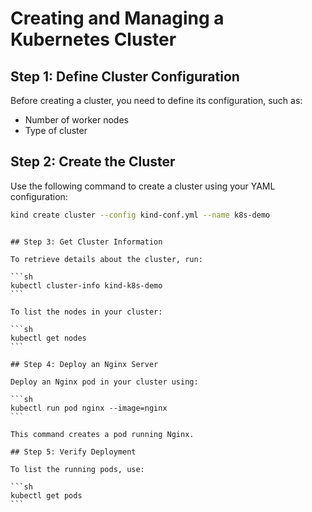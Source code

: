 # Creating and Managing a Kubernetes Cluster

## Step 1: Define Cluster Configuration

Before creating a cluster, you need to define its configuration, such as:

- Number of worker nodes
- Type of cluster

## Step 2: Create the Cluster

Use the following command to create a cluster using your YAML configuration:

```sh
kind create cluster --config kind-conf.yml --name k8s-demo
```

````

## Step 3: Get Cluster Information

To retrieve details about the cluster, run:

```sh
kubectl cluster-info kind-k8s-demo
```

To list the nodes in your cluster:

```sh
kubectl get nodes
```

## Step 4: Deploy an Nginx Server

Deploy an Nginx pod in your cluster using:

```sh
kubectl run pod nginx --image=nginx
```

This command creates a pod running Nginx.

## Step 5: Verify Deployment

To list the running pods, use:

```sh
kubectl get pods
```
````
